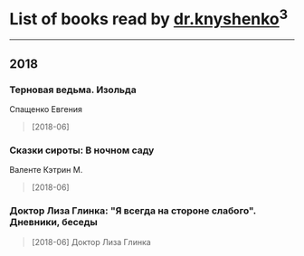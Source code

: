 # List of books read by [dr.knyshenko](http://vk.com/id135846026)<sup>3</sup>
---

## 2018

### Терновая ведьма. Изольда
Спащенко Евгения
> [2018-06] 


### Сказки сироты: В ночном саду
Валенте Кэтрин М.
> [2018-06] 


### Доктор Лиза Глинка: "Я всегда на стороне слабого". Дневники, беседы
> [2018-06] Доктор Лиза Глинка



